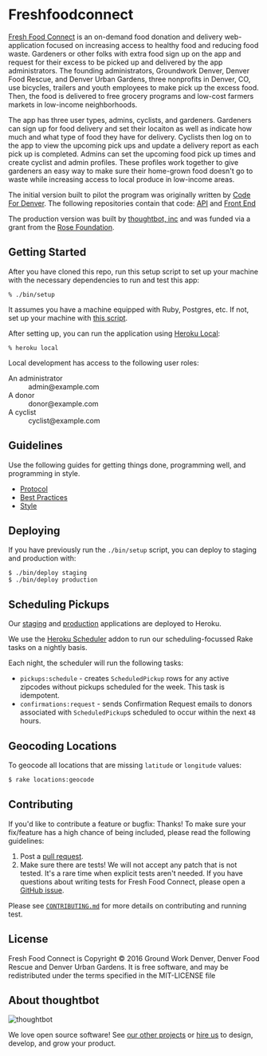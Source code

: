 # Freshfoodconnect

[Fresh Food Connect] is an on-demand food donation and delivery web-application
focused on increasing access to healthy food and reducing food waste. Gardeners
or other folks with extra food sign up on the app and request for their excess
to be picked up and delivered by the app administrators. The founding
administrators, Groundwork Denver, Denver Food Rescue, and Denver Urban Gardens,
three nonprofits in Denver, CO, use bicycles, trailers and youth employees to
make pick up the excess food. Then, the food is delivered to free grocery
programs and low-cost farmers markets in low-income neighborhoods.

The app has three user types, admins, cyclists, and gardeners. Gardeners can
sign up for food delivery and set their locaiton as well as indicate how much
and what type of food they have for delivery. Cyclists then log on to the app to
view the upcoming pick ups and update a delivery report as each pick up is
completed. Admins can set the upcoming food pick up times and create cyclist and
admin profiles. These profiles work together to give gardeners an easy way to
make sure their home-grown food doesn't go to waste while increasing access to
local produce in low-income areas.

The initial version built to pilot the program was originally written by [Code
For Denver]. The following repositories contain that code: [API] and [Front End]

The production version was built by [thoughtbot, inc] and was funded via a grant
from the [Rose Foundation].

[Fresh Food Connect]: https://freshfoodconnect.org
[Code For Denver]: http://www.codefordenver.org/
[thoughtbot, inc]: https://thoughtbot.com
[API]: http//github.com/codefordenver/fresh-food-connect-api
[Front End]: https://github.com/codefordenver/fresh-food-connect
[Rose Foundation]: http://rosefdn.org/

## Getting Started

After you have cloned this repo, run this setup script to set up your machine
with the necessary dependencies to run and test this app:

    % ./bin/setup

It assumes you have a machine equipped with Ruby, Postgres, etc. If not, set up
your machine with [this script].

[this script]: https://github.com/thoughtbot/laptop

After setting up, you can run the application using [Heroku Local]:

    % heroku local

[Heroku Local]: https://devcenter.heroku.com/articles/heroku-local

Local development has access to the following user roles:

<dl>
  <dt>An administrator</dt>
  <dd>admin@example.com</dt>

  <dt>A donor</dt>
  <dd>donor@example.com</dt>

  <dt>A cyclist</dt>
  <dd>cyclist@example.com</dt>
</dl>

## Guidelines

Use the following guides for getting things done, programming well, and
programming in style.

* [Protocol](http://github.com/thoughtbot/guides/blob/master/protocol)
* [Best Practices](http://github.com/thoughtbot/guides/blob/master/best-practices)
* [Style](http://github.com/thoughtbot/guides/blob/master/style)

## Deploying

If you have previously run the `./bin/setup` script,
you can deploy to staging and production with:

    $ ./bin/deploy staging
    $ ./bin/deploy production

## Scheduling Pickups

Our [staging][] and [production][] applications are deployed to Heroku.

We use the [Heroku Scheduler][scheduler] addon to run our scheduling-focussed
Rake tasks on a nightly basis.

Each night, the scheduler will run the following tasks:

* `pickups:schedule` - creates `ScheduledPickup` rows for any active
  zipcodes without pickups scheduled for the week. This task is idempotent.
* `confirmations:request` - sends Confirmation Request emails to donors
  associated with `ScheduledPickup`s scheduled to occur within the next `48`
  hours.

## Geocoding Locations

To geocode all locations that are missing `latitude` or `longitude` values:

```bash
$ rake locations:geocode
```

[staging]: https://dashboard.heroku.com/apps/freshfoodconnect-staging
[production]: https://dashboard.heroku.com/apps/freshfoodconnect-production
[scheduler]: https://elements.heroku.com/addons/scheduler

## Contributing

If you'd like to contribute a feature or bugfix: Thanks! To make sure your
fix/feature has a high chance of being included, please read the following
guidelines:

1. Post a [pull request](https://github.com/thoughtbot/freshfoodconnect/compare/).
2. Make sure there are tests! We will not accept any patch that is not tested.
   It's a rare time when explicit tests aren't needed. If you have questions
   about writing tests for Fresh Food Connect, please open a
   [GitHub issue](https://github.com/thoughtbot/freshfoodconnect/issues).

Please see [`CONTRIBUTING.md`](./CONTRIBUTING.md) for more details on
contributing and running test.

## License

Fresh Food Connect is Copyright © 2016 Ground Work Denver, Denver Food Rescue and
Denver Urban Gardens. It is free software, and may be redistributed under the
terms specified in the MIT-LICENSE file

## About thoughtbot

![thoughtbot](https://thoughtbot.com/logo.png)

We love open source software!
See [our other projects][community] or
[hire us][hire] to design, develop, and grow your product.

[community]: https://thoughtbot.com/community?utm_source=github
[hire]: https://thoughtbot.com?utm_source=github
